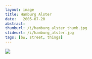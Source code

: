 ```yaml
---
layout: image
title: Hamburg Alster
date:   2005-07-20
abstract: 
thumburl: /i/hamburg_alster_thumb.jpg
slideurl: /i/hamburg_alster.jpg
tags: [bw, street, things]
---
```

![]({{site.url}}/i/hamburg_alster.jpg)

